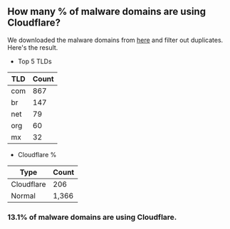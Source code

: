 ## How many % of malware domains are using Cloudflare?


We downloaded the malware domains from [here](https://urlhaus.abuse.ch) and filter out duplicates.
Here's the result.


[//]: # (start replacement)


- Top 5 TLDs

| TLD | Count |
| --- | --- |
| com | 867 |
| br | 147 |
| net | 79 |
| org | 60 |
| mx | 32 |


- Cloudflare %

| Type | Count |
| --- | --- |
| Cloudflare | 206 |
| Normal | 1,366 |


### 13.1% of malware domains are using Cloudflare.